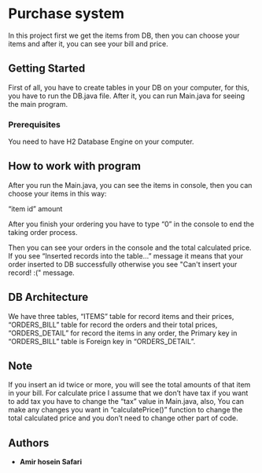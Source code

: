# Purchase system

In this project first we get the items from DB, then you can choose your items and after it, you can see your bill and price.

## Getting Started

First of all, you have to create tables in your DB on your computer, for this, you have to run the DB.java file.
After it, you can run Main.java for seeing the main program.

### Prerequisites

You need to have H2 Database Engine on your computer.


## How to work with program

After you run the Main.java, you can see the items in console, then you can choose your items in this way:

“item id” amount

After you finish your ordering you have to type “0” in the console to end the taking order process.

Then you can see your orders in the console and the total calculated price.
If you see “Inserted records into the table...” message it means that your order inserted to DB successfully otherwise you see "Can't insert your record! :(" message.

## DB Architecture

We have three tables, “ITEMS” table for record items and their prices, “ORDERS_BILL” table for record the orders and their total prices, “ORDERS_DETAIL” for record the items in any order, the Primary key in “ORDERS_BILL” table is Foreign key in “ORDERS_DETAIL”.

## Note

If you insert an id twice or more, you will see the total amounts of that item in your bill.
For calculate price I assume that we don’t have tax if you want to add tax you have to change the “tax” value in Main.java, also,
You can make any changes you want in “calculatePrice()” function to change the total calculated price and you don’t need to change other part of code.
## Authors

* **Amir hosein Safari** 


